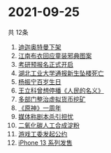 # 2021-09-25
  共 12条

  <!-- BEGIN -->
  <!-- 最后更新时间:Sat Sep 25 2021 01:53:27 GMT+0000 (Coordinated Universal Time) -->
  1. [迪迦奥特曼下架](https://www.zhihu.com/search?q=迪迦奥特曼)
1. [江南布衣回应童装邪典图案](https://www.zhihu.com/search?q=江南布衣)
1. [考研预报名正式开启](https://www.zhihu.com/search?q=考研预报名)
1. [湖北工业大学通报新生坠楼死亡](https://www.zhihu.com/search?q=湖北工业大学)
1. [杨振宁百岁生日](https://www.zhihu.com/search?q=杨振宁)
1. [王立科曾想停播《人民的名义》](https://www.zhihu.com/search?q=王立科)
1. [多部门整治虚拟货币挖矿](https://www.zhihu.com/search?q=虚拟货币)
1. [《原神》一周年](https://www.zhihu.com/search?q=原神)
1. [媒体称剧本杀引担忧](https://www.zhihu.com/search?q=剧本杀)
1. [二氧化碳人工合成淀粉](https://www.zhihu.com/search?q=淀粉)
1. [游戏工委发起公约](https://www.zhihu.com/search?q=游戏工委)
1. [iPhone 13 系列发售](https://www.zhihu.com/search?q=iPhone13)
  <!-- END -->
  